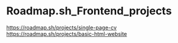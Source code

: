# Roadmap.sh_Frontend_projects


https://roadmap.sh/projects/single-page-cv
https://roadmap.sh/projects/basic-html-website
